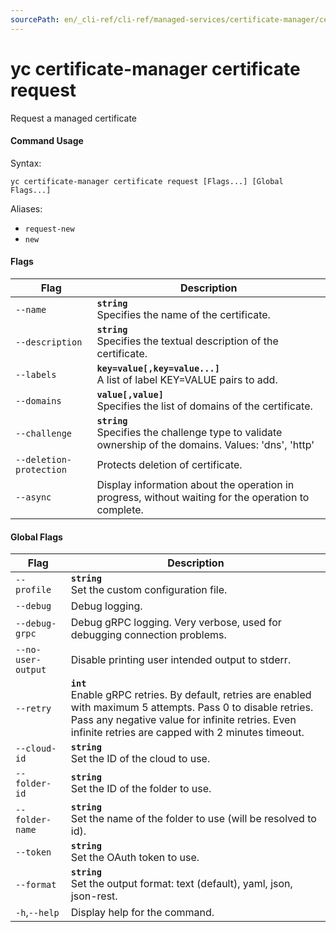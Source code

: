 ```yaml
---
sourcePath: en/_cli-ref/cli-ref/managed-services/certificate-manager/certificate/request.md
---
```

# yc certificate-manager certificate request

Request a managed certificate

#### Command Usage

Syntax: 

`yc certificate-manager certificate request [Flags...] [Global Flags...]`

Aliases: 

- `request-new`
- `new`

#### Flags

| Flag | Description |
|----|----|
|`--name`|<b>`string`</b><br/> Specifies the name of the certificate.|
|`--description`|<b>`string`</b><br/> Specifies the textual description of the certificate.|
|`--labels`|<b>`key=value[,key=value...]`</b><br/> A list of label KEY=VALUE pairs to add.|
|`--domains`|<b>`value[,value]`</b><br/> Specifies the list of domains of the certificate.|
|`--challenge`|<b>`string`</b><br/> Specifies the challenge type to validate ownership of the domains. Values: 'dns', 'http'|
|`--deletion-protection`| Protects deletion of certificate.|
|`--async`| Display information about the operation in progress, without waiting for the operation to complete.|

#### Global Flags

| Flag | Description |
|----|----|
|`--profile`|<b>`string`</b><br/>Set the custom configuration file.|
|`--debug`|Debug logging.|
|`--debug-grpc`|Debug gRPC logging. Very verbose, used for debugging connection problems.|
|`--no-user-output`|Disable printing user intended output to stderr.|
|`--retry`|<b>`int`</b><br/>Enable gRPC retries. By default, retries are enabled with maximum 5 attempts. Pass 0 to disable retries. Pass any negative value for infinite retries. Even infinite retries are capped with 2 minutes timeout.|
|`--cloud-id`|<b>`string`</b><br/>Set the ID of the cloud to use.|
|`--folder-id`|<b>`string`</b><br/>Set the ID of the folder to use.|
|`--folder-name`|<b>`string`</b><br/>Set the name of the folder to use (will be resolved to id).|
|`--token`|<b>`string`</b><br/>Set the OAuth token to use.|
|`--format`|<b>`string`</b><br/>Set the output format: text (default), yaml, json, json-rest.|
|`-h`,`--help`|Display help for the command.|
